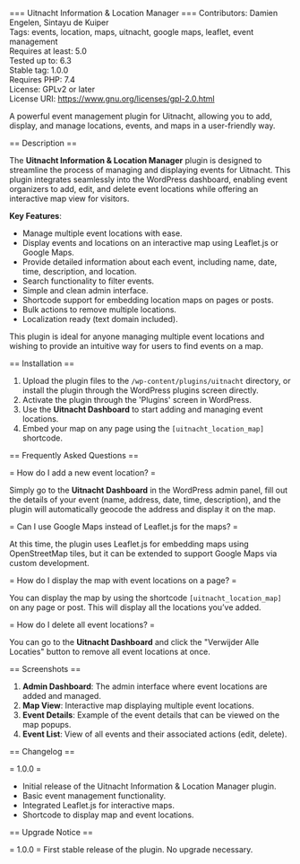 === Uitnacht Information & Location Manager ===
Contributors: Damien Engelen, Sintayu de Kuiper  
Tags: events, location, maps, uitnacht, google maps, leaflet, event management  
Requires at least: 5.0  
Tested up to: 6.3  
Stable tag: 1.0.0  
Requires PHP: 7.4  
License: GPLv2 or later  
License URI: https://www.gnu.org/licenses/gpl-2.0.html

A powerful event management plugin for Uitnacht, allowing you to add, display, and manage locations, events, and maps in a user-friendly way.

== Description ==

The **Uitnacht Information & Location Manager** plugin is designed to streamline the process of managing and displaying events for Uitnacht. This plugin integrates seamlessly into the WordPress dashboard, enabling event organizers to add, edit, and delete event locations while offering an interactive map view for visitors.

**Key Features**:
* Manage multiple event locations with ease.
* Display events and locations on an interactive map using Leaflet.js or Google Maps.
* Provide detailed information about each event, including name, date, time, description, and location.
* Search functionality to filter events.
* Simple and clean admin interface.
* Shortcode support for embedding location maps on pages or posts.
* Bulk actions to remove multiple locations.
* Localization ready (text domain included).

This plugin is ideal for anyone managing multiple event locations and wishing to provide an intuitive way for users to find events on a map.

== Installation ==

1. Upload the plugin files to the `/wp-content/plugins/uitnacht` directory, or install the plugin through the WordPress plugins screen directly.
2. Activate the plugin through the 'Plugins' screen in WordPress.
3. Use the **Uitnacht Dashboard** to start adding and managing event locations.
4. Embed your map on any page using the `[uitnacht_location_map]` shortcode.

== Frequently Asked Questions ==

= How do I add a new event location? =

Simply go to the **Uitnacht Dashboard** in the WordPress admin panel, fill out the details of your event (name, address, date, time, description), and the plugin will automatically geocode the address and display it on the map.

= Can I use Google Maps instead of Leaflet.js for the maps? =

At this time, the plugin uses Leaflet.js for embedding maps using OpenStreetMap tiles, but it can be extended to support Google Maps via custom development.

= How do I display the map with event locations on a page? =

You can display the map by using the shortcode `[uitnacht_location_map]` on any page or post. This will display all the locations you’ve added.

= How do I delete all event locations? =

You can go to the **Uitnacht Dashboard** and click the "Verwijder Alle Locaties" button to remove all event locations at once.

== Screenshots ==

1. **Admin Dashboard**: The admin interface where event locations are added and managed.
2. **Map View**: Interactive map displaying multiple event locations.
3. **Event Details**: Example of the event details that can be viewed on the map popups.
4. **Event List**: View of all events and their associated actions (edit, delete).

== Changelog ==

= 1.0.0 =
* Initial release of the Uitnacht Information & Location Manager plugin.
* Basic event management functionality.
* Integrated Leaflet.js for interactive maps.
* Shortcode to display map and event locations.

== Upgrade Notice ==

= 1.0.0 =
First stable release of the plugin. No upgrade necessary.